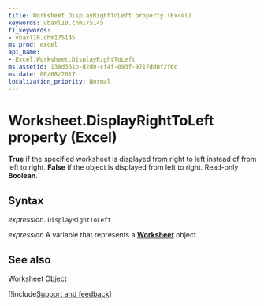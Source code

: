 ```yaml
---
title: Worksheet.DisplayRightToLeft property (Excel)
keywords: vbaxl10.chm175145
f1_keywords:
- vbaxl10.chm175145
ms.prod: excel
api_name:
- Excel.Worksheet.DisplayRightToLeft
ms.assetid: 138d361b-d2d0-cf4f-093f-9717dd0f2f6c
ms.date: 06/08/2017
localization_priority: Normal
---
```



# Worksheet.DisplayRightToLeft property (Excel)

 **True** if the specified worksheet is displayed from right to left instead of from left to right. **False** if the object is displayed from left to right. Read-only **Boolean**.


## Syntax

_expression_. `DisplayRightToLeft`

_expression_ A variable that represents a **[Worksheet](Excel.Worksheet.md)** object.


## See also


[Worksheet Object](Excel.Worksheet.md)

[!include[Support and feedback](~/includes/feedback-boilerplate.md)]